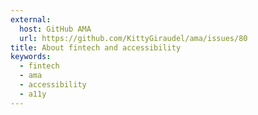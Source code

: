 ```yaml
---
external:
  host: GitHub AMA
  url: https://github.com/KittyGiraudel/ama/issues/80
title: About fintech and accessibility
keywords:
  - fintech
  - ama
  - accessibility
  - a11y
---
```


